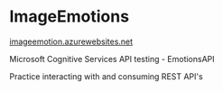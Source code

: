 # ImageEmotions
[imageemotion.azurewebsites.net](http://www.imageemotion.azurewebsites.net)

Microsoft Cognitive Services API testing -  EmotionsAPI

Practice interacting with and consuming REST API's
